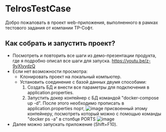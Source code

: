 # TelrosTestCase
Добро пожаловать в проект web-приложения, выполненного в рамках тестового задания от компании ТР-Софт.

## Как собрать и запустить проект?
* Посмотреть и повторить все шаги из демо-презентации продукта, где я подробно описал все шаги для запуска. https://youtu.be/z-9yXIyydzQ
* Если нет возможности просмотра:
    * Клонировать проект на локальный компьютер.
    * Установить соединение с базой данных двумя способами:
        1) Создать БД и внести все параметры для подключения в application.properties.
        2) Запустить докер контейнер с БД командой "docker-compose up -d". После этого необходимо прописать в application.properties порт,
 ![image](https://github.com/Modusen/TelrosTestCase/assets/108898417/7173bea8-72a0-4370-9700-32c7fcfc8011)
 присвоенный этому контейнеру, посмотреть который можно с помощью команды "docker ps -a" в столбце PORTS ![image](https://github.com/Modusen/TelrosTestCase/assets/108898417/9d7b73c2-a503-45f1-a24b-346580a12b1d)
* Далее можно запускать приложение (Shift+F10).
